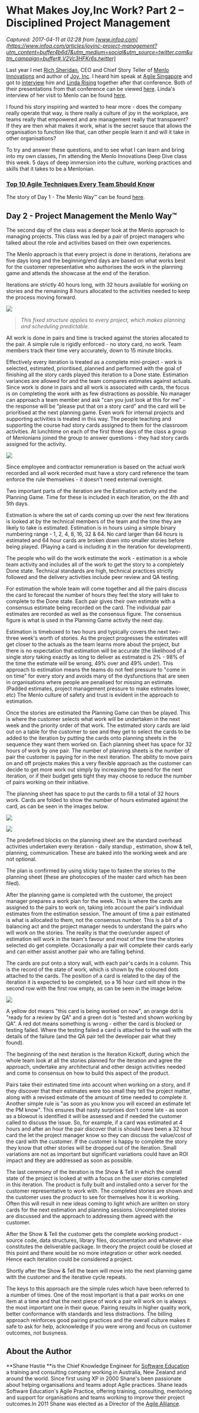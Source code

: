 # What Makes Joy,Inc Work? Part 2 – Disciplined Project Management

_Captured: 2017-04-11 at 02:28 from [www.infoq.com](https://www.infoq.com/articles/joyinc-project-management?utm_content=buffer4b6d7&utm_medium=social&utm_source=twitter.com&utm_campaign=buffer#.V2Vc3HFKr6s.twitter)_

Last year I met [Rich Sheridan](http://www.menloinnovations.com/joyinc/about-the-author), CEO and Chief Story Teller of [Menlo Innovations](https://www.menloinnovations.com/) and author of [Joy, Inc](https://www.menloinnovations.com/joyinc/). I heard him speak at [Agile Singapore](http://www.infoq.com/news/2014/11/agile-singapore14) and got to [interview](http://www.infoq.com/articles/singapore-rising-sheridan) him and [Linda Rising](http://www.lindarising.org/) together after that conference. Both of their presentations from that conference can be viewed [here](http://www.infoq.com/agile-singapore/). Linda's interview of her visit to Menlo can be found [here](http://www.infoq.com/interviews/agile2015-rising-menloinnovations).

I found his story inspiring and wanted to hear more - does the company really operate that way, is there really a culture of joy in the workplace, are teams really that empowered and are management really that transparent? If they are then what makes it work, what is the secret sauce that allows the organisation to function like that, can other people learn it and will it take in other organisations?

To try and answer these questions, and to see what I can learn and bring into my own classes, I'm attending the Menlo Innovations Deep Dive class this week. 5 days of deep immersion into the culture, working practices and skills that it takes to be a Menlonian.

###  [ Top 10 Agile Techniques Every Team Should Know ](https://www.infoq.com/infoq/url.action?i=15558&t=f)

The story of Day 1 - The Menlo Way™ can be found [here](http://www.infoq.com/articles/joyinc-menlo-way).

## Day 2 - Project Management the Menlo Way™

The second day of the class was a deeper look at the Menlo approach to managing projects. This class was led by a pair of project managers who talked about the role and activities based on their own experiences.

The Menlo approach is that every project is done in iterations, iterations are five days long and the beginning/end days are based on what works best for the customer representative who authorises the work in the planning game and attends the showcase at the end of the iteration.

Iterations are strictly 40 hours long, with 32 hours available for working on stories and the remaining 8 hours allocated to the activities needed to keep the process moving forward.

![](https://cdn.infoq.com/statics_s2_20170406-0549/resource/articles/joyinc-project-management/en/resources/fig1.jpg)

> _This fixed structure applies to every project, which makes planning and scheduling predictable._

All work is done in pairs and time is tracked against the stories allocated to the pair. A simple rule is rigidly enforced - no story card, no work. Team members track their time very accurately, down to 15 minute blocks.

Effectively every iteration is treated as a complete mini-project - work is selected, estimated, prioritised, planned and performed with the goal of finishing all the story cards played this iteration to a Done state. Estimation variances are allowed for and the team compares estimates against actuals. Since work is done in pairs and all work is associated with cards, the focus is on completing the work with as few distractions as possible. No manager can approach a team member and ask "can you just look at this for me" - the response will be "please put that on a story card" and the card will be prioritised at the next planning game. Even work for internal projects and supporting activities is treated in this way. The people teaching and supporting the course had story cards assigned to them for the classroom activities. At lunchtime on each of the first three days of the class a group of Menlonians joined the group to answer questions - they had story cards assigned for the activity.

![](https://cdn.infoq.com/statics_s2_20170406-0549/resource/articles/joyinc-project-management/en/resources/fig2b.jpg)

Since employee and contractor remuneration is based on the actual work recorded and all work recorded must have a story card reference the team enforce the rule themselves - it doesn't need external oversight.

Two important parts of the iteration are the Estimation activity and the Planning Game. Time for these is included in each iteration, on the 4th and 5th days.

Estimation is where the set of cards coming up over the next few iterations is looked at by the technical members of the team and the time they are likely to take is estimated. Estimation is in hours using a simple binary numbering range - 1, 2, 4, 8, 16, 32 & 64\. No card larger than 64 hours is estimated and 64 hour cards are broken down into smaller stories before being played. (Playing a card is including it in the iteration for development).

The people who will do the work estimate the work - estimation is a whole team activity and includes all of the work to get the story to a completely Done state. Technical standards are high, technical practices strictly followed and the delivery activities include peer review and QA testing.

For estimation the whole team will come together and all the pairs discuss the card to forecast the number of hours they feel the story will take to complete to the Done state. Each pair gives their own estimate with a consensus estimate being recorded on the card. The individual pair estimates are recorded as well as the consensus figure. The consensus figure is what is used in the Planning Game activity the next day.

Estimation is timeboxed to two hours and typically covers the next two-three week's worth of stories. As the project progresses the estimates will get closer to the actuals as the team learns more about the project, but there is no expectation that estimation will be accurate (the likelihood of a single story taking exactly as long to deliver as estimated is 2% - 98% of the time the estimate will be wrong, 49% over and 49% under). This approach to estimation means the teams do not feel pressure to "come in on time" for every story and avoids many of the dysfunctions that are seen in organisations where people are penalised for missing an estimate. (Padded estimates, project management pressure to make estimates lower, etc) The Menlo culture of safety and trust is evident in the approach to estimation.

Once the stories are estimated the Planning Game can then be played. This is where the customer selects what work will be undertaken in the next week and the priority order of that work. The estimated story cards are laid out on a table for the customer to see and they get to select the cards to be added to the iteration by putting the cards onto planning sheets in the sequence they want them worked on. Each planning sheet has space for 32 hours of work by one pair. The number of planning sheets is the number of pair the customer is paying for in the next iteration. The ability to move pairs on and off projects makes this a very flexible approach as the customer can decide to get more work out simply by increasing the spend for the next iteration, or if their budget gets tight they may choose to reduce the number of pairs working on their initiative.

The planning sheet has space to put the cards to fill a total of 32 hours work. Cards are folded to show the number of hours estimated against the card, as can be seen in the images below.

![](https://cdn.infoq.com/statics_s2_20170406-0549/resource/articles/joyinc-project-management/en/resources/1fig3.jpg)

![](https://cdn.infoq.com/statics_s2_20170406-0549/resource/articles/joyinc-project-management/en/resources/fig4.jpg)

The predefined blocks on the planning sheet are the standard overhead activities undertaken every iteration - daily standup , estimation, show & tell, planning, communication. These are baked into the working week and are not optional.

The plan is confirmed by using sticky tape to fasten the stories to the planning sheet (these are photocopies of the master card which has been filed).

After the planning game is completed with the customer, the project manager prepares a work plan for the week. This is where the cards are assigned to the pairs to work on, taking into account the pair's individual estimates from the estimation session. The amount of time a pair estimated is what is allocated to them, not the consensus number. This is a bit of a balancing act and the project manager needs to understand the pairs who will work on the stories. The reality is that the over/under aspect of estimation will work in the team's favour and most of the time the stories selected do get complete. Occasionally a pair will complete their cards early and can either assist another pair who are falling behind.

The cards are put onto a story wall, with each pair's cards in a column. This is the record of the state of work, which is shown by the coloured dots attached to the cards. The position of a card is related to the day of the iteration it is expected to be completed, so a 16 hour card will show in the second row with the first row empty, as can be seen in the image below.

![](https://cdn.infoq.com/statics_s2_20170406-0549/resource/articles/joyinc-project-management/en/resources/fig5.jpg)

A yellow dot means "this card is being worked on now", an orange dot is "ready for a review by QA" and a green dot is "tested and shown working by QA". A red dot means something is wrong - either the card is blocked or testing failed. Where the testing failed a card is attached to the wall with the details of the failure (and the QA pair tell the developer pair what they found).

The beginning of the next iteration is the Iteration Kickoff, during which the whole team look at all the stories planned for the iteration and agree the approach, undertake any architectural and other design activities needed and come to consensus on how to build this aspect of the product.

Pairs take their estimated time into account when working on a story, and if they discover that their estimates were too small they tell the project matter, along with a revised estimate of the amount of time needed to complete it. Another simple rule is "as soon as you know you will exceed an estimate let the PM know". This ensures that nasty surprises don't come late - as soon as a blowout is identified it will be assessed and if needed the customer called to discuss the issue. So, for example, if a card was estimated at 4 hours and after an hour the pair discover that is should have been a 32 hour card the let the project manager know so they can discuss the value/cost of the card with the customer. If the customer is happy to complete the story they know that other stories will be dropped out of the iteration. Small variations are not as important but significant variations could have an ROI impact and they are addressed as soon as possible.

The last ceremony of the iteration is the Show & Tell in which the overall state of the project is looked at with a focus on the user stories completed in this iteration. The product is fully built and installed onto a server for the customer representative to work with. The completed stories are shown and the customer uses the product to see for themselves how it is working. Often this will result in new ideas coming to light which are written on story cards for the next estimation and planning sessions. Uncompleted stories are discussed and the approach to addressing them agreed with the customer.

After the Show & Tell the customer gets the complete working product - source code, data structures, library files, documentation and whatever else constitutes the deliverable package. In theory the project could be closed at this point and there would be no more integration or other work needed. Hence each iteration could be considered a project.

Shortly after the Show & Tell the team will move into the next planning game with the customer and the iterative cycle repeats.

The keys to this approach are the simple rules which have been referred to a number of times. One of the most important is that a pair works on one item at a time and that the next piece of work a pair will work on is always the most important one in their queue. Pairing results in higher quality work, better conformance with standards and less distractions. The billing approach reinforces good pairing practices and the overall culture makes it safe to ask for help, acknowledge if you were wrong and focus on customer outcomes, not busyness.

## About the Author

**Shane Hastie **is the Chief Knowledge Engineer for [Software Education](http://www.softed.com/) a training and consulting company working in Australia, New Zealand and around the world. Since first using XP in 2000 Shane's been passionate about helping organisations and teams adopt Agile practices. Shane leads Software Education's Agile Practice, offering training, consulting, mentoring and support for organisations and teams working to improve their project outcomes.In 2011 Shane was elected as a Director of the [Agile Alliance](http://www.agilealliance.org/).
